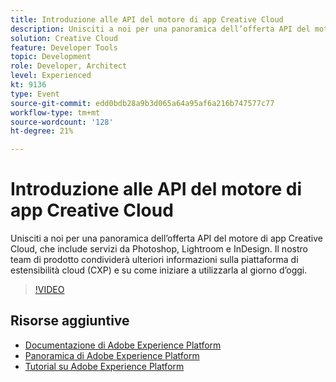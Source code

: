 ```yaml
---
title: Introduzione alle API del motore di app Creative Cloud
description: Unisciti a noi per una panoramica dell’offerta API del motore di app Creative Cloud, che include servizi da Photoshop, Lightroom e InDesign. Il nostro team di prodotto condividerà ulteriori informazioni sulla piattaforma di estensibilità cloud (CXP) e su come iniziare a utilizzarla al giorno d’oggi.
solution: Creative Cloud
feature: Developer Tools
topic: Development
role: Developer, Architect
level: Experienced
kt: 9136
type: Event
source-git-commit: edd0bdb28a9b3d065a64a95af6a216b747577c77
workflow-type: tm+mt
source-wordcount: '128'
ht-degree: 21%

---
```


# Introduzione alle API del motore di app Creative Cloud

Unisciti a noi per una panoramica dell’offerta API del motore di app Creative Cloud, che include servizi da Photoshop, Lightroom e InDesign. Il nostro team di prodotto condividerà ulteriori informazioni sulla piattaforma di estensibilità cloud (CXP) e su come iniziare a utilizzarla al giorno d’oggi.

>[!VIDEO](https://video.tv.adobe.com/v/337594/?quality=12&learn=on&hidetitle=true)

## Risorse aggiuntive

- [Documentazione di Adobe Experience Platform](https://experienceleague.adobe.com/docs/experience-platform.html)
- [Panoramica di Adobe Experience Platform](https://experienceleague.adobe.com/docs/experience-platform/landing/home.html?lang=it)
- [Tutorial su Adobe Experience Platform](https://experienceleague.adobe.com/docs/platform-learn/tutorials/overview.html?lang=it)
